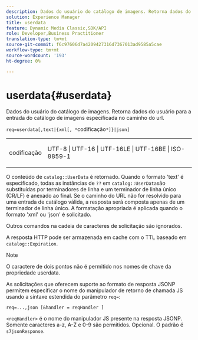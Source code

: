 ```yaml
---
description: Dados do usuário do catálogo de imagens. Retorna dados do usuário para a entrada do catálogo de imagens especificada no caminho do url.
solution: Experience Manager
title: userdata
feature: Dynamic Media Classic,SDK/API
role: Developer,Business Practitioner
translation-type: tm+mt
source-git-commit: f6c97606d7a4209427316d7367013ad9585a5cae
workflow-type: tm+mt
source-wordcount: '193'
ht-degree: 0%

---
```



# userdata{#userdata}

Dados do usuário do catálogo de imagens. Retorna dados do usuário para a entrada do catálogo de imagens especificada no caminho do url.

`req=userdata[,text|{xml[, *`codificação`*]}|json]`

<table id="simpletable_F9D94C83865F4216BCF7987C32FACC46"> 
 <tr class="strow"> 
  <td class="stentry"> <p><span class="varname"> codificação</span> </p> </td> 
  <td class="stentry"> <p><span class="codeph"> UTF-8 | UTF-16 | UTF-16LE | UTF-16BE | ISO-8859-1</span> </p></td> 
 </tr> 
</table>

O conteúdo de `catalog::UserData` é retornado. Quando o formato &#39;text&#39; é especificado, todas as instâncias de `??` em `catalog::UserData`são substituídas por terminadores de linha e um terminador de linha único (CR/LF) é anexado ao final. Se o caminho do URL não for resolvido para uma entrada de catálogo válida, a resposta será composta apenas de um terminador de linha único. A formatação apropriada é aplicada quando o formato &#39;xml&#39; ou &#39;json&#39; é solicitado.

Outros comandos na cadeia de caracteres de solicitação são ignorados.

A resposta HTTP pode ser armazenada em cache com o TTL baseado em `catalog::Expiration`.

>[!NOTE]
>
>O caractere de dois pontos não é permitido nos nomes de chave da propriedade userdata.

As solicitações que oferecem suporte ao formato de resposta JSONP permitem especificar o nome do manipulador de retorno de chamada JS usando a sintaxe estendida do parâmetro `req=`:

`req=...,json [&handler = reqHandler ]`

`<reqHandler>` é o nome do manipulador JS presente na resposta JSONP. Somente caracteres a-z, A-Z e 0-9 são permitidos. Opcional. O padrão é `s7jsonResponse`.
